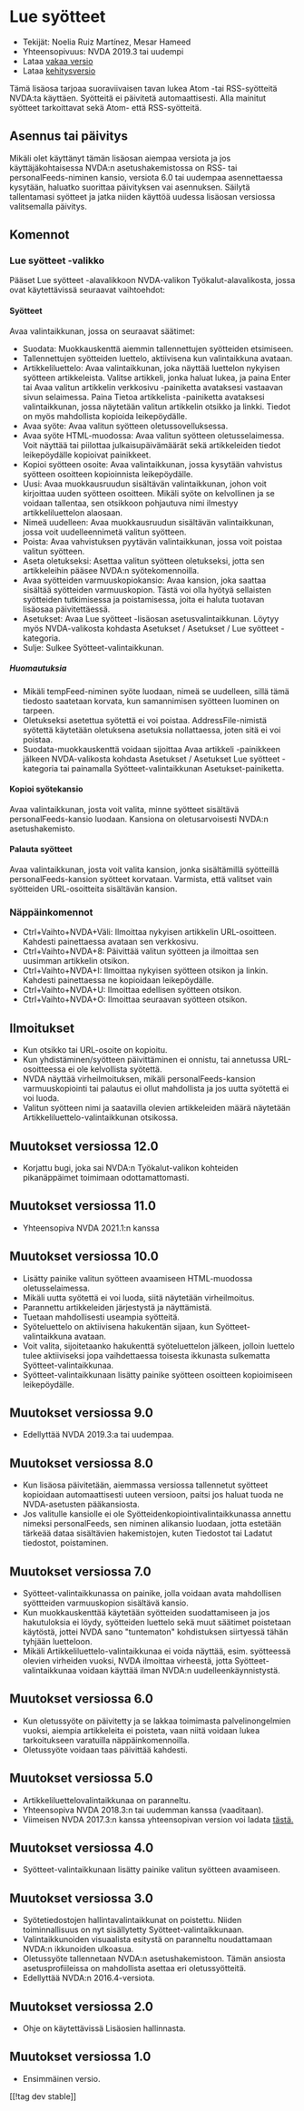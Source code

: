 # Lue syötteet #

* Tekijät: Noelia Ruiz Martínez, Mesar Hameed
* Yhteensopivuus: NVDA 2019.3 tai uudempi
* Lataa [vakaa versio][1]
* Lataa [kehitysversio][2]


Tämä lisäosa tarjoaa suoraviivaisen tavan lukea Atom -tai RSS-syötteitä
NVDA:ta käyttäen.  Syötteitä ei päivitetä automaattisesti.  Alla mainitut
syötteet tarkoittavat sekä Atom- että RSS-syötteitä.

## Asennus tai päivitys ##

Mikäli olet käyttänyt tämän lisäosan aiempaa versiota ja jos
käyttäjäkohtaisessa NVDA:n asetushakemistossa on RSS- tai
personalFeeds-niminen kansio, versiota 6.0 tai uudempaa asennettaessa
kysytään, haluatko suorittaa päivityksen vai asennuksen.  Säilytä
tallentamasi syötteet ja jatka niiden käyttöä uudessa lisäosan versiossa
valitsemalla  päivitys.

## Komennot ##

### Lue syötteet -valikko ###

Pääset Lue syötteet -alavalikkoon NVDA-valikon Työkalut-alavalikosta, jossa
ovat käytettävissä seuraavat vaihtoehdot:

#### Syötteet ####

Avaa valintaikkunan, jossa on seuraavat säätimet:

* Suodata: Muokkauskenttä aiemmin tallennettujen syötteiden etsimiseen.
* Tallennettujen syötteiden luettelo, aktiivisena kun valintaikkuna avataan.
* Artikkeliluettelo: Avaa valintaikkunan, joka näyttää luettelon nykyisen
  syötteen artikkeleista. Valitse artikkeli, jonka haluat lukea, ja paina
  Enter tai Avaa valitun artikkelin verkkosivu -painiketta avataksesi
  vastaavan sivun selaimessa. Paina Tietoa artikkelista -painiketta
  avataksesi valintaikkunan, jossa näytetään valitun artikkelin otsikko ja
  linkki. Tiedot on myös mahdollista kopioida leikepöydälle.
* Avaa syöte: Avaa valitun syötteen oletussovelluksessa.
* Avaa syöte HTML-muodossa: Avaa valitun syötteen oletusselaimessa. Voit
  näyttää tai piilottaa julkaisupäivämäärät sekä artikkeleiden tiedot
  leikepöydälle kopioivat painikkeet.
* Kopioi syötteen osoite: Avaa valintaikkunan, jossa kysytään vahvistus
  syötteen osoitteen kopioinnista leikepöydälle.
* Uusi: Avaa muokkausruudun sisältävän valintaikkunan, johon voit kirjoittaa
  uuden syötteen osoitteen. Mikäli syöte on kelvollinen ja se voidaan
  tallentaa, sen otsikkoon pohjautuva nimi ilmestyy artikkeliluettelon
  alaosaan.
* Nimeä uudelleen: Avaa muokkausruudun sisältävän valintaikkunan, jossa voit
  uudelleennimetä valitun syötteen.
* Poista: Avaa vahvistuksen pyytävän valintaikkunan, jossa voit poistaa
  valitun syötteen.
* Aseta oletukseksi: Asettaa valitun syötteen oletukseksi, jotta sen
  artikkeleihin pääsee NVDA:n syötekomennoilla.
* Avaa syötteiden varmuuskopiokansio: Avaa kansion, joka saattaa sisältää
  syötteiden varmuuskopion. Tästä voi olla hyötyä sellaisten syötteiden
  tutkimisessa ja poistamisessa, joita ei haluta tuotavan lisäosaa
  päivitettäessä.
* Asetukset: Avaa Lue syötteet -lisäosan asetusvalintaikkunan. Löytyy myös
  NVDA-valikosta kohdasta Asetukset / Asetukset / Lue syötteet -kategoria.
* Sulje: Sulkee Syötteet-valintaikkunan.

##### Huomautuksia #####

* Mikäli tempFeed-niminen syöte luodaan, nimeä se uudelleen, sillä tämä
  tiedosto saatetaan korvata, kun samannimisen syötteen luominen on tarpeen.
* Oletukseksi asetettua syötettä ei voi poistaa. AddressFile-nimistä
  syötettä käytetään oletuksena asetuksia nollattaessa, joten sitä ei voi
  poistaa.
* Suodata-muokkauskenttä voidaan sijoittaa Avaa artikkeli -painikkeen
  jälkeen NVDA-valikosta kohdasta Asetukset / Asetukset Lue syötteet
  -kategoria tai painamalla Syötteet-valintaikkunan Asetukset-painiketta.

#### Kopioi syötekansio ####

Avaa valintaikkunan, josta voit valita, minne syötteet sisältävä
personalFeeds-kansio luodaan. Kansiona on oletusarvoisesti NVDA:n
asetushakemisto.

#### Palauta syötteet ####

Avaa valintaikkunan, josta voit valita kansion, jonka sisältämillä
syötteillä personalFeeds-kansion syötteet korvataan. Varmista, että valitset
vain syötteiden URL-osoitteita sisältävän kansion.

### Näppäinkomennot ###

* Ctrl+Vaihto+NVDA+Väli: Ilmoittaa nykyisen artikkelin
  URL-osoitteen. Kahdesti painettaessa avataan sen verkkosivu.
* Ctrl+Vaihto+NVDA+8: Päivittää valitun syötteen ja ilmoittaa sen uusimman
  artikkelin otsikon.
* Ctrl+Vaihto+NVDA+I: Ilmoittaa nykyisen syötteen otsikon ja
  linkin. Kahdesti painettaessa ne kopioidaan leikepöydälle.
* Ctrl+Vaihto+NVDA+U: Ilmoittaa edellisen syötteen otsikon.
* Ctrl+Vaihto+NVDA+O: Ilmoittaa seuraavan syötteen otsikon.

## Ilmoitukset ##

* Kun otsikko tai URL-osoite on kopioitu.
* Kun yhdistäminen/syötteen päivittäminen ei onnistu, tai annetussa
  URL-osoitteessa ei ole kelvollista syötettä.
* NVDA näyttää virheilmoituksen, mikäli personalFeeds-kansion
  varmuuskopiointi tai palautus ei ollut mahdollista ja jos uutta syötettä
  ei voi luoda.
* Valitun syötteen nimi ja saatavilla olevien artikkeleiden määrä näytetään
  Artikkeliluettelo-valintaikkunan otsikossa.

## Muutokset versiossa 12.0

* Korjattu bugi, joka sai NVDA:n Työkalut-valikon kohteiden pikanäppäimet
  toimimaan odottamattomasti.

## Muutokset versiossa 11.0

* Yhteensopiva NVDA 2021.1:n kanssa

## Muutokset versiossa 10.0 ##

* Lisätty painike valitun syötteen avaamiseen HTML-muodossa
  oletusselaimessa.
* Mikäli uutta syötettä ei voi luoda, siitä näytetään virheilmoitus.
* Parannettu artikkeleiden järjestystä ja näyttämistä.
* Tuetaan mahdollisesti useampia syötteitä.
* Syöteluettelo on aktiivisena hakukentän sijaan, kun Syötteet-valintaikkuna
  avataan.
* Voit valita, sijoitetaanko hakukenttä syöteluettelon jälkeen, jolloin
  luettelo tulee aktiiviseksi jopa vaihdettaessa toisesta ikkunasta
  sulkematta Syötteet-valintaikkunaa.
* Syötteet-valintaikkunaan lisätty painike syötteen osoitteen kopioimiseen
  leikepöydälle.

## Muutokset versiossa 9.0 ##

* Edellyttää NVDA 2019.3:a tai uudempaa.

## Muutokset versiossa 8.0 ##

* Kun lisäosa päivitetään, aiemmassa versiossa tallennetut syötteet
  kopioidaan  automaattisesti uuteen versioon, paitsi jos haluat tuoda ne
  NVDA-asetusten pääkansiosta.
* Jos valitulle kansiolle ei ole Syötteidenkopiointivalintaikkunassa annettu
  nimeksi personalFeeds, sen niminen alikansio luodaan, jotta estetään
  tärkeää dataa sisältävien hakemistojen, kuten Tiedostot tai Ladatut
  tiedostot, poistaminen.

## Muutokset versiossa 7.0 ##

* Syötteet-valintaikkunassa on painike, jolla voidaan avata mahdollisen
  syöttteiden varmuuskopion sisältävä kansio.
* Kun muokkauskenttää käytetään syötteiden suodattamiseen ja jos
  hakutuloksia ei löydy, syötteiden luettelo sekä muut säätimet poistetaan
  käytöstä, jottei NVDA sano "tuntematon" kohdistuksen siirtyessä tähän
  tyhjään luetteloon.
* Mikäli Artikkeliluettelo-valintaikkunaa ei voida näyttää, esim. syötteessä
  olevien virheiden vuoksi, NVDA ilmoittaa virheestä, jotta
  Syötteet-valintaikkunaa voidaan käyttää ilman NVDA:n
  uudelleenkäynnistystä.

## Muutokset versiossa 6.0 ##

* Kun oletussyöte on päivitetty ja se lakkaa toimimasta palvelinongelmien
  vuoksi, aiempia artikkeleita ei poisteta, vaan niitä voidaan lukea
  tarkoitukseen varatuilla näppäinkomennoilla.
* Oletussyöte voidaan taas päivittää kahdesti.

## Muutokset versiossa 5.0 ##

* Artikkeliluettelovalintaikkunaa on paranneltu.
* Yhteensopiva NVDA 2018.3:n tai uudemman kanssa (vaaditaan).
* Viimeisen NVDA 2017.3:n kanssa yhteensopivan version voi ladata
  [tästä. ][3]

## Muutokset versiossa 4.0 ##

* Syötteet-valintaikkunaan lisätty painike valitun syötteen avaamiseen.

## Muutokset versiossa 3.0 ##

* Syötetiedostojen hallintavalintaikkunat on poistettu. Niiden
  toiminnallisuus on nyt sisällytetty Syötteet-valintaikkunaan.
* Valintaikkunoiden visuaalista esitystä on paranneltu noudattamaan NVDA:n
  ikkunoiden ulkoasua.
* Oletussyöte tallennetaan NVDA:n asetushakemistoon. Tämän ansiosta
  asetusprofiileissa on mahdollista asettaa eri oletussyötteitä.
* Edellyttää NVDA:n 2016.4-versiota.

## Muutokset versiossa 2.0 ##

* Ohje on käytettävissä Lisäosien hallinnasta.

## Muutokset versiossa 1.0 ##

* Ensimmäinen versio.

[[!tag dev stable]]

[1]: https://addons.nvda-project.org/files/get.php?file=rf

[2]: https://addons.nvda-project.org/files/get.php?file=rf-dev

[3]: https://addons.nvda-project.org/files/get.php?file=rf-o
